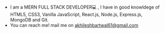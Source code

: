 - I am a MERN FULL STACK DEVELOPER💻 , I have in good knowldege of HTML5, CSS3, Vanilla JavaScript, React.js, Node.js, Express.js, MongoDB and Git.
- You can reach me! mail me on akhileshbartwal61@gmail.com

<!---
akhilesh7bartwal/akhilesh7bartwal is a ✨ special ✨ repository because its `README.md` (this file) appears on your GitHub profile.
You can click the Preview link to take a look at your changes.
--->

